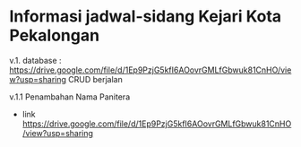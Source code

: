 # Informasi jadwal-sidang Kejari Kota Pekalongan

v.1. 
database : https://drive.google.com/file/d/1Ep9PzjG5kfI6AOovrGMLfGbwuk81CnHO/view?usp=sharing
CRUD berjalan

v.1.1 
Penambahan Nama Panitera
- link https://drive.google.com/file/d/1Ep9PzjG5kfI6AOovrGMLfGbwuk81CnHO/view?usp=sharing
